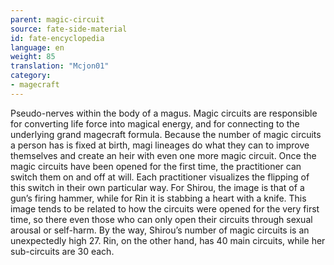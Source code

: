 ```yaml
---
parent: magic-circuit
source: fate-side-material
id: fate-encyclopedia
language: en
weight: 85
translation: "Mcjon01"
category:
- magecraft
---
```


Pseudo-nerves within the body of a magus.
Magic circuits are responsible for converting life force into magical energy, and for connecting to the underlying grand magecraft formula.
Because the number of magic circuits a person has is fixed at birth, magi lineages do what they can to improve themselves and create an heir with even one more magic circuit.
Once the magic circuits have been opened for the first time, the practitioner can switch them on and off at will.
Each practitioner visualizes the flipping of this switch in their own particular way. For Shirou, the image is that of a gun’s firing hammer, while for Rin it is stabbing a heart with a knife.
This image tends to be related to how the circuits were opened for the very first time, so there even those who
can only open their circuits through sexual arousal or self-harm.
By the way, Shirou’s number of magic circuits is an unexpectedly high 27.
Rin, on the other hand, has 40 main circuits, while her sub-circuits are 30 each.
